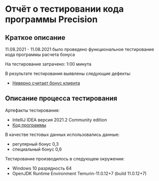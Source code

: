 # Отчёт о тестировании кода программы Precision

## Краткое описание

11.08.2021 - 11.08.2021 было проведено функциональное тестирование кода программы расчета бонуса

На тестирование затрачено: 1:00 минута

В результате тестирования выявлены следующие дефекты:
* [Неверно считает бонус клиента](https://github.com/AnnaYakovleva2302/java-2.2/issues/1)

## Описание процесса тестирования

Артефакты тестирования:
* IntelliJ IDEA версия 2021.2 Community edition
* [Код программы](https://github.com/AnnaYakovleva2302/java-2.2/blob/master/src/Main.java)

В качестве тестовых данных использовались данные:
* регулярный бонус 0,3
* специальный бонус 0,6

Тестирование производилось в следующем окружении:
* Windows 10 разрядность 64
* OpenJDK Runtime Environment Temurin-11.0.12+7 (build 11.0.12+7)
